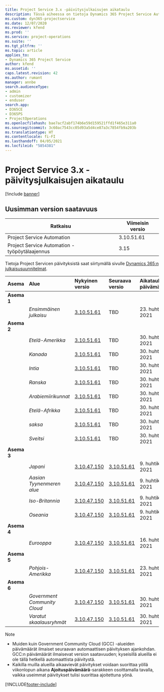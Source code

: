 ```yaml
---
title: Project Service 3.x -päivitysjulkaisujen aikataulu
description: Tässä aiheessa on tietoja Dynamics 365 Project Service Automationin käytettävissä olevista ja tulevista versioista.
ms.custom: dyn365-projectservice
ms.date: 12/07/2020
ms.reviewer: kfend
ms.prod: ''
ms.service: project-operations
ms.suite: ''
ms.tgt_pltfrm: ''
ms.topic: article
applies_to:
- Dynamics 365 Project Service
author: kfend
ms.assetid: ''
caps.latest.revision: 42
ms.author: rumant
manager: annbe
search.audienceType:
- admin
- customizer
- enduser
search.app:
- D365CE
- D365PS
- ProjectOperations
ms.openlocfilehash: bae7acf2abf174b6e59d159521ffd1f465e311a0
ms.sourcegitcommit: 3c60ac7543cc05d93a5d4ce87a3c7854fb9a203b
ms.translationtype: HT
ms.contentlocale: fi-FI
ms.lasthandoff: 04/05/2021
ms.locfileid: "5854381"
---
```

# <a name="update-release-schedule-for-project-service-3x"></a>Project Service 3.x -päivitysjulkaisujen aikataulu

[!include [banner](../includes/psa-now-project-operations.md)]

## <a name="latest-version-availability"></a>Uusimman version saatavuus

| Ratkaisu  | Viimeisin versio |
|-------|----|
| Project Service Automation    | 3.10.51.61 |
| Project Service Automation -työpöytälaajennus                | 3.15          |

Tietoja Project Servicen päivityksistä saat siirtymällä sivulle [Dynamics 365:n julkaisusuunnitelmat](https://docs.microsoft.com/dynamics365/release-plans/). 

| Asema  | Alue | Nykyinen versio | Seuraava versio |  Aikataulutettu päivämäärä
| :---   | :---   | :---   | :---   |:---   |         
|<strong>Asema 1</strong> | |  |  | |
| | <i>Ensimmäinen julkaisu</i> | [3.10.51.61](whats-new-ur-30.md) | TBD | 23. huhtikuuta 2021
|<strong>Asema 2</strong> | |  |  | |
| | <i>Etelä-Amerikka</i> | [3.10.51.61](whats-new-ur-30.md) | TBD | 30. huhtikuuta 2021
| | <i>Kanada</i> | [3.10.51.61](whats-new-ur-30.md) | TBD | 30. huhtikuuta 2021
| | <i>Intia</i> | [3.10.51.61](whats-new-ur-30.md) | TBD | 30. huhtikuuta 2021
| | <i>Ranska</i> | [3.10.51.61](whats-new-ur-30.md) | TBD | 30. huhtikuuta 2021
| | <i>Arabiemiirikunnat</i> | [3.10.51.61](whats-new-ur-30.md) | TBD | 30. huhtikuuta 2021
| | <i>Etelä-Afrikka</i> | [3.10.51.61](whats-new-ur-30.md) | TBD | 30. huhtikuuta 2021
| | <i>saksa</i> | [3.10.51.61](whats-new-ur-30.md) | TBD | 30. huhtikuuta 2021
| | <i>Sveitsi</i> | [3.10.51.61](whats-new-ur-30.md) | TBD | 30. huhtikuuta 2021
|<strong>Asema 3</strong> | |  |  | |
| | <i>Japani</i> | [3.10.47.150](whats-new-ur-29-5.md) | [3.10.51.61](whats-new-ur-30.md) | 9. huhtikuuta 2021
| | <i>Aasian Tyynenmeren alue</i> | [3.10.47.150](whats-new-ur-29-5.md) | [3.10.51.61](whats-new-ur-30.md) | 9. huhtikuuta 2021
| | <i>Iso-Britannia</i> | [3.10.47.150](whats-new-ur-29-5.md) | [3.10.51.61](whats-new-ur-30.md) | 9. huhtikuuta 2021
| | <i>Oseania</i> | [3.10.47.150](whats-new-ur-29-5.md) | [3.10.51.61](whats-new-ur-30.md) | 9. huhtikuuta 2021
|<strong>Asema 4</strong> | |  |  | |
| | <i>Eurooppa</i> | [3.10.47.150](whats-new-ur-29-5.md) | [3.10.51.61](whats-new-ur-30.md) | 16. huhtikuuta 2021
|<strong>Asema 5</strong> | |  |  | |
| | <i>Pohjois-Amerikka</i> | [3.10.47.150](whats-new-ur-29-5.md) | [3.10.51.61](whats-new-ur-30.md) | 23. huhtikuuta 2021
|<strong>Asema 6</strong> | |  |  | |
| | <i>Government Community Cloud</i> | [3.10.47.150](whats-new-ur-29-5.md) | [3.10.51.61](whats-new-ur-30.md) | 30. huhtikuuta 2021
| | <i>Varatut skaalausryhmät</i> | [3.10.47.150](whats-new-ur-29-5.md) | [3.10.51.61](whats-new-ur-30.md) | 30. huhtikuuta 2021

>[!Note]
> - Muiden kuin Government Community Cloud (GCC) -alueiden päivämäärät ilmaiset seuraavan automaattisen päivityksen ajankohdan. GCC:n päivämäärät ilmaisevat version saatavuuden; kyseisillä alueilla ei ole tällä hetkellä automaattista päivitystä.
> - Kaikilla muilla alueilla aikaavievät päivitykset voidaan suorittaa yöllä viikonlopun aikana **Ajoituspäivämäärä**-sarakkeen osoittamalla tavalla, vaikka useimmat päivitykset tulisi suorittaa ajoitettuna yönä.


[!INCLUDE[footer-include](../includes/footer-banner.md)]
